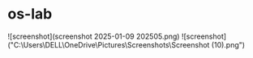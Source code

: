 
# os-lab
![screenshot](screenshot 2025-01-09 202505.png)
![screenshot]("C:\Users\DELL\OneDrive\Pictures\Screenshots\Screenshot (10).png")

